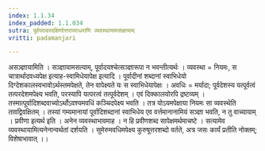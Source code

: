 ```yaml
---
index: 1.1.34
index_padded: 1.1.034
sutra: पूर्वपरावरदक्षिणोत्तरापराधराणि व्यवस्थायामसंज्ञायाम्
vritti: padamanjari

---
```

असञ्ज्ञायामिति । सञ्ज्ञायामसत्याम्, पूर्वादयश्चेत्सञ्ज्ञारूपा न भवन्तीत्यर्थः । व्यवस्था = नियमः, स चात्रार्थादवध्यपेक्ष इत्याह-स्वामिधेयापेक्ष इत्यादि । पूर्वादीनां शब्दानां स्वाभिधेयो दिग्देशकालस्वभावोऽर्थस्तमपेक्षते, तेन वापेक्ष्यते यः स स्वाभिधेयापेक्षः । अवधिः = मर्यादा; पूर्वदेशस्य यत्पूर्वत्वं तत्परदेशमपेक्ष्य भवति, परस्यापि यत्परत्वं तत्पूर्वदेशम् । एवं दिक्कालयोरपि द्रष्टव्यम् । तस्मात्पूर्वादिशब्दवाच्योऽर्थोऽवश्यमवधिं कञ्चिदपेक्ष्य भवति । तत्र योऽयमपेक्षाया नियमः सा व्यवस्थेति तावद्विवक्षितम् । तस्यां गम्यमानायां पूर्वादिशब्दानां स्वाभिधेय एव वर्त्तमानानामियं सञ्ज्ञा भवति, न तु वाच्यायाम् ।
प्रवीणा इत्यर्थ इति । अनेन व्यवस्थाभावमाह । न हि प्रवीणशब्द सापेक्षमर्थमाचष्टे । सत्यामेव व्यवस्थायामित्यनेनान्वर्थतां दर्शयति । सुमेरुमवधिमपेक्ष्य कुरुषूत्तरशब्दो वर्तते, अत्र जसः कार्यं प्रतीति नोक्तम्; विशेषाभावात् ।।